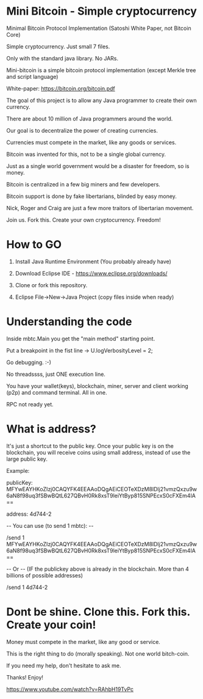 # Mini Bitcoin - Simple cryptocurrency
Minimal Bitcoin Protocol Implementation (Satoshi White Paper, not Bitcoin Core)

Simple cryptocurrency. Just small 7 files.

Only with the standard java library. No JARs.

Mini-bitcoin is a simple bitcoin protocol implementation (except Merkle tree and script language)

White-paper: https://bitcoin.org/bitcoin.pdf

The goal of this project is to allow any Java programmer to create their own currency.

There are about 10 million of Java programmers around the world.

Our goal is to decentralize the power of creating currencies. 

Currencies must compete in the market, like any goods or services. 

Bitcoin was invented for this, not to be a single global currency. 

Just as a single world government would be a disaster for freedom, so is money. 

Bitcoin is centralized in a few big miners and few developers. 

Bitcoin support is done by fake libertarians, blinded by easy money.

Nick, Roger and Craig are just a few more traitors of libertarian movement. 

Join us. Fork this. Create your own cryptocurrency. Freedom!

# How to GO
1) Install Java Runtime Environment (You probably already have)

2) Download Eclipse IDE - https://www.eclipse.org/downloads/

3) Clone or fork this repository.

4) Eclipse File->New->Java Project (copy files inside when ready)

# Understanding the code
Inside mbtc.Main you get the "main method" starting point.

Put a breakpoint in the fist line -> U.logVerbosityLevel = 2;

Go debugging. :-)

No threadssss, just ONE execution line.

You have your wallet(keys), blockchain, miner, server and client working (p2p) and command terminal. All in one.

RPC not ready yet.

# What is address?
It's just a shortcut to the public key. Once your public key is on the blockchain, you will receive coins using small 
address, instead of use the large public key.

Example: 

publicKey: MFYwEAYHKoZIzj0CAQYFK4EEAAoDQgAEiCEOTeXDzM8lDlj21vmzQxzu9w6aN8f98uq3fSBwBQtL627QBvH0Rk8xsT9leiYtByp815SNPEcxS0cFXEm4IA==

address: 4d744-2

-- You can use (to send 1 mbtc): --

/send 1 MFYwEAYHKoZIzj0CAQYFK4EEAAoDQgAEiCEOTeXDzM8lDlj21vmzQxzu9w6aN8f98uq3fSBwBQtL627QBvH0Rk8xsT9leiYtByp815SNPEcxS0cFXEm4IA==

-- Or -- (IF the publickey above is already in the blockchain. More than 4 billions of possible addresses)

/send 1 4d744-2 

# Dont be shine. Clone this. Fork this. Create your coin!
Money must compete in the market, like any good or service.

This is the right thing to do (morally speaking). Not one world bitch-coin.

If you need my help, don't hesitate to ask me.

Thanks! Enjoy!

https://www.youtube.com/watch?v=RAhbH19TvPc
